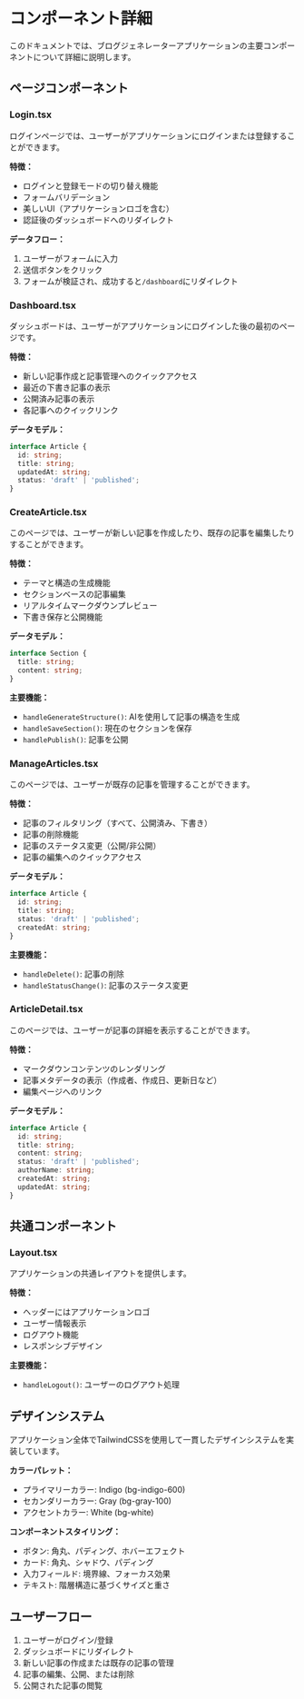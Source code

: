 # コンポーネント詳細

このドキュメントでは、ブログジェネレーターアプリケーションの主要コンポーネントについて詳細に説明します。

## ページコンポーネント

### Login.tsx

ログインページでは、ユーザーがアプリケーションにログインまたは登録することができます。

**特徴：**
- ログインと登録モードの切り替え機能
- フォームバリデーション
- 美しいUI（アプリケーションロゴを含む）
- 認証後のダッシュボードへのリダイレクト

**データフロー：**
1. ユーザーがフォームに入力
2. 送信ボタンをクリック
3. フォームが検証され、成功すると`/dashboard`にリダイレクト

### Dashboard.tsx

ダッシュボードは、ユーザーがアプリケーションにログインした後の最初のページです。

**特徴：**
- 新しい記事作成と記事管理へのクイックアクセス
- 最近の下書き記事の表示
- 公開済み記事の表示
- 各記事へのクイックリンク

**データモデル：**
```typescript
interface Article {
  id: string;
  title: string;
  updatedAt: string;
  status: 'draft' | 'published';
}
```

### CreateArticle.tsx

このページでは、ユーザーが新しい記事を作成したり、既存の記事を編集したりすることができます。

**特徴：**
- テーマと構造の生成機能
- セクションベースの記事編集
- リアルタイムマークダウンプレビュー
- 下書き保存と公開機能

**データモデル：**
```typescript
interface Section {
  title: string;
  content: string;
}
```

**主要機能：**
- `handleGenerateStructure()`: AIを使用して記事の構造を生成
- `handleSaveSection()`: 現在のセクションを保存
- `handlePublish()`: 記事を公開

### ManageArticles.tsx

このページでは、ユーザーが既存の記事を管理することができます。

**特徴：**
- 記事のフィルタリング（すべて、公開済み、下書き）
- 記事の削除機能
- 記事のステータス変更（公開/非公開）
- 記事の編集へのクイックアクセス

**データモデル：**
```typescript
interface Article {
  id: string;
  title: string;
  status: 'draft' | 'published';
  createdAt: string;
}
```

**主要機能：**
- `handleDelete()`: 記事の削除
- `handleStatusChange()`: 記事のステータス変更

### ArticleDetail.tsx

このページでは、ユーザーが記事の詳細を表示することができます。

**特徴：**
- マークダウンコンテンツのレンダリング
- 記事メタデータの表示（作成者、作成日、更新日など）
- 編集ページへのリンク

**データモデル：**
```typescript
interface Article {
  id: string;
  title: string;
  content: string;
  status: 'draft' | 'published';
  authorName: string;
  createdAt: string;
  updatedAt: string;
}
```

## 共通コンポーネント

### Layout.tsx

アプリケーションの共通レイアウトを提供します。

**特徴：**
- ヘッダーにはアプリケーションロゴ
- ユーザー情報表示
- ログアウト機能
- レスポンシブデザイン

**主要機能：**
- `handleLogout()`: ユーザーのログアウト処理

## デザインシステム

アプリケーション全体でTailwindCSSを使用して一貫したデザインシステムを実装しています。

**カラーパレット：**
- プライマリーカラー: Indigo (bg-indigo-600)
- セカンダリーカラー: Gray (bg-gray-100)
- アクセントカラー: White (bg-white)

**コンポーネントスタイリング：**
- ボタン: 角丸、パディング、ホバーエフェクト
- カード: 角丸、シャドウ、パディング
- 入力フィールド: 境界線、フォーカス効果
- テキスト: 階層構造に基づくサイズと重さ

## ユーザーフロー

1. ユーザーがログイン/登録
2. ダッシュボードにリダイレクト
3. 新しい記事の作成または既存の記事の管理
4. 記事の編集、公開、または削除
5. 公開された記事の閲覧 